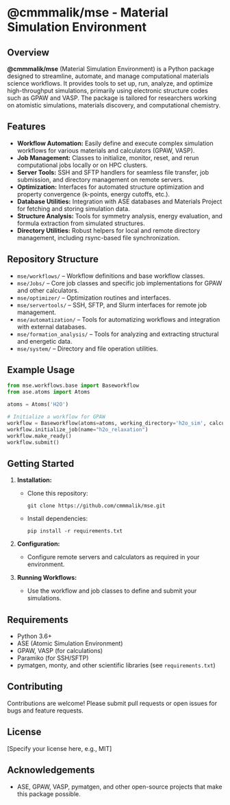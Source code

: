 # @cmmmalik/mse - Material Simulation Environment

## Overview

**@cmmmalik/mse** (Material Simulation Environment) is a Python package designed to streamline, automate, and manage computational materials science workflows. It provides tools to set up, run, analyze, and optimize high-throughput simulations, primarily using electronic structure codes such as GPAW and VASP. The package is tailored for researchers working on atomistic simulations, materials discovery, and computational chemistry.

## Features

- **Workflow Automation:** Easily define and execute complex simulation workflows for various materials and calculators (GPAW, VASP).
- **Job Management:** Classes to initialize, monitor, reset, and rerun computational jobs locally or on HPC clusters.
- **Server Tools:** SSH and SFTP handlers for seamless file transfer, job submission, and directory management on remote servers.
- **Optimization:** Interfaces for automated structure optimization and property convergence (k-points, energy cutoffs, etc.).
- **Database Utilities:** Integration with ASE databases and Materials Project for fetching and storing simulation data.
- **Structure Analysis:** Tools for symmetry analysis, energy evaluation, and formula extraction from simulated structures.
- **Directory Utilities:** Robust helpers for local and remote directory management, including rsync-based file synchronization.

## Repository Structure

- `mse/workflows/` – Workflow definitions and base workflow classes.
- `mse/Jobs/` – Core job classes and specific job implementations for GPAW and other calculators.
- `mse/optimizer/` – Optimization routines and interfaces.
- `mse/servertools/` – SSH, SFTP, and Slurm interfaces for remote job management.
- `mse/automatization/` – Tools for automatizing workflows and integration with external databases.
- `mse/formation_analysis/` – Tools for analyzing and extracting structural and energetic data.
- `mse/system/` – Directory and file operation utilities.

## Example Usage

```python
from mse.workflows.base import Baseworkflow
from ase.atoms import Atoms

atoms = Atoms('H2O')

# Initialize a workflow for GPAW
workflow = Baseworkflow(atoms=atoms, working_directory='h2o_sim', calculator_type='gpaw')
workflow.initialize_job(name="h2o_relaxation")
workflow.make_ready()
workflow.submit()
```

## Getting Started

1. **Installation:**
   - Clone this repository:
     ```
     git clone https://github.com/cmmmalik/mse.git
     ```
   - Install dependencies:
     ```
     pip install -r requirements.txt
     ```

2. **Configuration:**
   - Configure remote servers and calculators as required in your environment.

3. **Running Workflows:**
   - Use the workflow and job classes to define and submit your simulations.

## Requirements

- Python 3.6+
- ASE (Atomic Simulation Environment)
- GPAW, VASP (for calculations)
- Paramiko (for SSH/SFTP)
- pymatgen, monty, and other scientific libraries (see `requirements.txt`)

## Contributing

Contributions are welcome! Please submit pull requests or open issues for bugs and feature requests.

## License

[Specify your license here, e.g., MIT]

## Acknowledgements

- ASE, GPAW, VASP, pymatgen, and other open-source projects that make this package possible.
